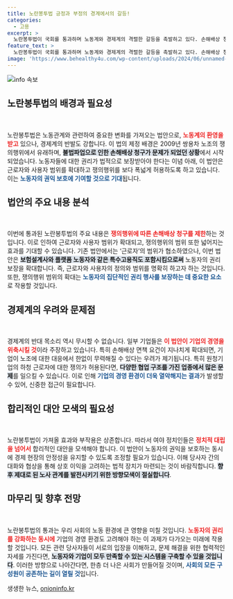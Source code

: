 ```yaml
---
title: 노란봉투법 긍정과 부정의 경계에서의 갈등!
categories:
  - 고용
excerpt: >
  노란봉투법이 국회를 통과하며 노동계와 경제계의 격렬한 갈등을 촉발하고 있다. 손해배상 청구 제한과 근로자 범위 확대로 변화의 물꼬를 튼 법안, 과연 올바른 방향일까?
feature_text: >
  노란봉투법이 국회를 통과하며 노동계와 경제계의 격렬한 갈등을 촉발하고 있다. 손해배상 청구 제한과 근로자 범위 확대로 변화의 물꼬를 튼 법안, 과연 올바른 방향일까?
image: 'https://www.behealthy4u.com/wp-content/uploads/2024/06/unnamed-file.png'
---
```


<p><img src="https://www.behealthy4u.com/wp-content/uploads/2024/06/unnamed-file.png" alt="info 속보" /></p>

<h2 data-ke-size="size26">노란봉투법의 배경과 필요성</h2>

<p data-ke-size="size16">&nbsp;</p>

<p>노란봉투법은 노동관계와 관련하여 중요한 변화를 가져오는 법안으로, <b><span style="color: #ee2323;">노동계의 환영을 받고</span></b> 있으나, 경제계의 반발도 강합니다. 이 법의 제정 배경은 2009년 쌍용차 노조의 쟁의행위에서 유래하며, <b><span style="background-color: #21538527;">불법파업으로 인한 손해배상 청구가 문제가 되었던 상황</span></b>에서 시작되었습니다. 노동자들에 대한 권리가 법적으로 보장받아야 한다는 이념 아래, 이 법안은 근로자와 사용자 범위를 확대하고 쟁의행위를 보다 폭넓게 허용하도록 하고 있습니다. 이는 <b><span style="color: #1a5490;">노동자의 권익 보호에 기여할 것으로 기대</span></b>됩니다.</p>

<h2 data-ke-size="size26">법안의 주요 내용 분석</h2>

<p data-ke-size="size16">&nbsp;</p>

<p>이번에 통과된 노란봉투법의 주요 내용은 <b><span style="color: #ee2323;">쟁의행위에 따른 손해배상 청구를 제한</span></b>하는 것입니다. 이로 인하여 근로자와 사용자 범위가 확대되고, 쟁의행위의 범위 또한 넓어지는 효과를 기대할 수 있습니다. 기존 법안에서는 ‘근로자’의 범위가 협소하였으나, 이번 법안은 <b><span style="background-color: #21538527;">보험설계사와 플랫폼 노동자와 같은 특수고용직도 포함시킴으로써</span></b> 노동자의 권리 보장을 확대합니다. 즉, 근로자와 사용자의 정의와 범위를 명확히 하고자 하는 것입니다. 또한, 쟁의행위 범위의 확대는 <b><span style="color: #1a5490;">노동자의 집단적인 권리 행사를 보장하는 데 중요한 요소</span></b>로 작용할 것입니다.</p>

<h2 data-ke-size="size26">경제계의 우려와 문제점</h2>

<p data-ke-size="size16">&nbsp;</p>

<p>경제계의 반대 목소리 역시 무시할 수 없습니다. 일부 기업들은 <b><span style="color: #ee2323;">이 법안이 기업의 경영을 위축시킬 것</span></b>이라 주장하고 있습니다. 특히 손해배상 면책 요건이 지나치게 확대되면, 기업이 노조에 대한 대응에서 한없이 무력해질 수 있다는 우려가 제기됩니다. 특히 원청기업의 하청 근로자에 대한 쟁의가 허용된다면, <b><span style="background-color: #21538527;">다양한 협업 구조를 가진 업종에서 많은 문제</span></b>를 일으킬 수 있습니다. 이로 인해 <b><span style="color: #1a5490;">기업의 경영 환경이 더욱 열악해지는 결과</span></b>가 발생할 수 있어, 신중한 접근이 필요합니다.</p>

<h2 data-ke-size="size26">합리적인 대안 모색의 필요성</h2>

<p data-ke-size="size16">&nbsp;</p>

<p>노란봉투법이 가져올 효과와 부작용은 상존합니다. 따라서 여야 정치인들은 <b><span style="color: #ee2323;">정치적 대립을 넘어서</span></b> 합리적인 대안을 모색해야 합니다. 이 법안이 노동자의 권익을 보호하는 동시에 경제 현장의 안정성을 유지할 수 있도록 조정할 필요가 있습니다. 이해 당사자 간의 대화와 협상을 통해 상호 이익을 고려하는 법적 장치가 마련되는 것이 바람직합니다. <b><span style="background-color: #21538527;">향후 제대로 된 노사 관계를 발전시키기 위한 방향모색이 절실합니다</span></b>. </p>

<h2 data-ke-size="size26">마무리 및 향후 전망</h2>

<p data-ke-size="size16">&nbsp;</p>

<p>노란봉투법의 통과는 우리 사회의 노동 환경에 큰 영향을 미칠 것입니다. <b><span style="color: #ee2323;">노동자의 권리를 강화하는 동시에</span></b> 기업의 경영 환경도 고려해야 하는 이 과제가 다가오는 미래에 작용할 것입니다. 모든 관련 당사자들이 서로의 입장을 이해하고, 문제 해결을 위한 협력적인 자세를 가진다면, <b><span style="background-color: #21538527;">노동자와 기업이 모두 만족할 수 있는 시스템을 구축할 수 있을 것입니다</span></b>. 이러한 방향으로 나아간다면, 한층 더 나은 사회가 만들어질 것이며, <b><span style="color: #1a5490;">사회의 모든 구성원이 공존하는 길이 열릴 것</span></b>입니다.</p>
생생한 뉴스, <a href="https://onioninfo.kr" rel="dofollow">onioninfo.kr</a>


